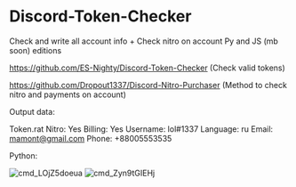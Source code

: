 # Discord-Token-Checker
Check and write all account info + Check nitro on account
Py and JS (mb soon) editions

https://github.com/ES-Nighty/Discord-Token-Checker (Check valid tokens)

https://github.com/Dropout1337/Discord-Nitro-Purchaser (Method to check nitro and payments on account)

Output data:

Token.rat Nitro: Yes Billing: Yes Username: lol#1337 Language: ru Email: mamont@gmail.com Phone: +88005553535

Python:

![cmd_LOjZ5doeua](https://user-images.githubusercontent.com/49491499/121754522-4ca8d800-cb2e-11eb-8f8a-7a67c0041b7f.png)
![cmd_Zyn9tGIEHj](https://user-images.githubusercontent.com/49491499/121754523-4d416e80-cb2e-11eb-85ee-23cf5def06b2.png)

